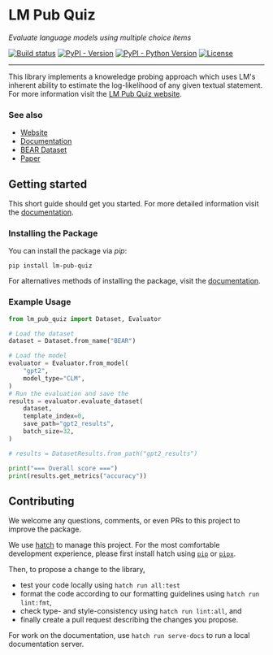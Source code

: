 # LM Pub Quiz
*Evaluate language models using multiple choice items*


[![Build status](https://img.shields.io/github/actions/workflow/status/lm-pub-quiz/lm-pub-quiz/test.yml?logo=github&label=Tests)](https://github.com/lm-pub-quiz/lm-pub-quiz/actions)
[![PyPI - Version](https://img.shields.io/pypi/v/lm-pub-quiz.svg?logo=pypi&label=Version&logoColor=gold)](https://pypi.org/project/lm-pub-quiz/)
[![PyPI - Python Version](https://img.shields.io/pypi/pyversions/lm-pub-quiz?logo=python&label=Python&logoColor=gold)](https://pypi.org/project/lm-pub-quiz/)
[![License](https://img.shields.io/github/license/lm-pub-quiz/lm-pub-quiz?logo=pypi&logoColor=gold)](https://github.com/lm-pub-quiz/lm-pub-quiz/blob/main/LICENSE)

---

This library implements a knoweledge probing approach which uses LM's inherent ability to estimate the log-likelihood of any given textual statement.
For more information visit the [LM Pub Quiz website](https://lm-pub-quiz.github.io/).

### See also
- [Website](https://lm-pub-quiz.github.io/)
- [Documentation](https://lm-pub-quiz.github.io/lm-pub-quiz)
- [BEAR Dataset](https://github.com/lm-pub-quiz/BEAR)
- [Paper](https://arxiv.org/abs/2404.04113)


## Getting started

This short guide should get you started. For more detailed information visit the [documentation](https://lm-pub-quiz.github.io/lm-pub-quiz). 

### Installing the Package

You can install the package via *pip*:

```shell
pip install lm-pub-quiz
```

For alternatives methods of installing the package, visit the [documentation](https://lm-pub-quiz.github.com/lm-pub-quiz).


### Example Usage

```python
from lm_pub_quiz import Dataset, Evaluator

# Load the dataset
dataset = Dataset.from_name("BEAR")

# Load the model
evaluator = Evaluator.from_model(
    "gpt2",
    model_type="CLM",
)
# Run the evaluation and save the
results = evaluator.evaluate_dataset(
    dataset,
    template_index=0,
    save_path="gpt2_results",
    batch_size=32,
)

# results = DatasetResults.from_path("gpt2_results")

print("=== Overall score ===")
print(results.get_metrics("accuracy"))
```


## Contributing
We welcome any questions, comments, or even PRs to this project to improve the package.

We use [hatch](https://hatch.pypa.io) to manage this project. For the most comfortable development experience, please first install hatch using [`pip`](https://hatch.pypa.io/latest/install/#pipx) or [`pipx`](https://hatch.pypa.io/latest/install/#pipx).

Then, to propose a change to the library,

- test your code locally using `hatch run all:test`
- format the code according to our formatting guidelines using `hatch run lint:fmt`,
- check type- and style-consistency using `hatch run lint:all`, and
- finally create a pull request describing the changes you propose.

For work on the documentation, use `hatch run serve-docs` to run a local documentation server.
